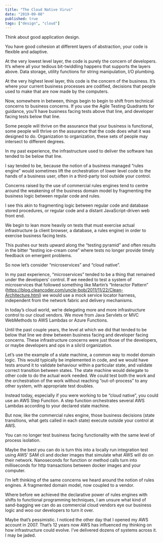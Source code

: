 ```yaml
---
title: "The Cloud Native Virus"
date: "2019-09-08"
published: true
tags: ["design", "cloud"]
---
```


Think about good application design.

You have good cohesion at different layers of abstraction, your code is flexible and adaptive.

At the very lowest level layer, the code is purely the concern of developers. It’s where all your tedious bit-twiddling happens that supports the layers above. Data storage, utility functions for string manipulation, I/O plumbing.

At the very highest level layer, this code is the concern of the business. It’s where your current business processes are codified, decisions that people used to make that are now made by the computers.

Now, somewhere in between, things begin to begin to shift from technical concerns to business concerns. If you use the Agile Testing Quadrants for guidance, you’ll have business facing tests above that line, and developer facing tests below that line.

Some people will thrive on the assurance that your business is functional, some people will thrive on the assurance that the code does what it was designed to do. Organization to organization, these sets of people may intersect to different degrees.

In my past experience, the infrastructure used to deliver the software has tended to be below that line.

I say tended to be, because the notion of a business managed “rules engine” would sometimes lift the orchestration of lower level code to the hands of a business user, often in a third-party tool outside your control.

Concerns raised by the use of commercial rules engines tend to centre around the weakening of the business domain model by fragmenting the business logic between regular code and rules.

I see this akin to fragmenting logic between regular code and database stored procedures, or regular code and a distant JavaScript-driven web front end.

We begin to lean more heavily on tests that must exercise actual infrastructure (a client browser, a database, a rules engine) in order to exercise business facing tests.

This pushes our tests upward along the “testing pyramid” and often results in the bitter “testing ice-cream cone” where tests no longer provide timely feedback on emergent problems.

So now let’s consider “microservices” and “cloud native”.

In my past experience, “microservices” tended to be a thing that remained under the developers’ control. If we needed to test a system of microservices that followed something like Martin’s “Interactor Pattern” (https://blog.cleancoder.com/uncle-bob/2011/11/22/Clean-Architecture.html) we would use a mock service locator harness, independent from the network fabric and delivery mechanisms.

In today’s cloud world, we’re delegating more and more infrastructure control to our cloud vendors. We move from Java Servlets or MVC WebMethods to AWS Lambdas or Azure Functions.

Until the past couple years, the level at which we did that tended to be below that line we drew between business facing and developer facing concerns. These infrastructure concerns were just those of the developers, or maybe developers and ops in a silo’d organization.

Let’s use the example of a state machine, a common way to model domain logic. This would typically be implemented in code, and we would have tests around it to validate behaviour within a particular state, and validate correct transition between states. The state machine would delegate to other code to do the actual work needed. We could test both the work and the orchestration of the work without reaching “out-of-process” to any other system, with appropriate test doubles.

Instead today, especially if you were working to be “cloud native”, you could use an AWS Step Function. A step function orchestrates several AWS Lambdas according to your declared state machine.

But now, like the commercial rules engine, those business decisions (state transitions, what gets called in each state) execute outside your control at AWS.

You can no longer test business facing functionality with the same level of process isolation.

Maybe the best you can do is turn this into a locally run integration test using AWS’ SAM cli and docker images that simulate what AWS will do on their network. Nanoseconds for function or method calls turn into milliseconds for http transactions between docker images and your computer.

I’m left thinking of the same concerns we heard around the notion of rules engines. A fragmented domain model, now coupled to a vendor.

Where before we achieved the declarative power of rules engines with shifts to functional programming techniques, I am unsure what kind of sand-bagging we can do as commercial cloud vendors eye our business logic and woo our developers to turn it over.

Maybe that’s pessimistic. I noticed the other day that I opened my AWS account in 2007. That’s 12 years now AWS has influenced my thinking on how infrastructure could evolve. I’ve delivered dozens of systems across it. I may be jaded.